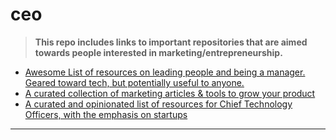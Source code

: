 # ceo

> **This repo includes links to important repositories that are aimed towards people interested in marketing/entrepreneurship.**

* [Awesome List of resources on leading people and being a manager. Geared toward tech, but potentially useful to anyone.](https://github.com/Uncodedtech/awesome-leading-and-managing)
* [A curated collection of marketing articles & tools to grow your product](https://github.com/Uncodedtech/Marketing-for-Engineers)
* [A curated and opinionated list of resources for Chief Technology Officers, with the emphasis on startups](https://github.com/Uncodedtech/awesome-cto)


---------------------------------------------------

